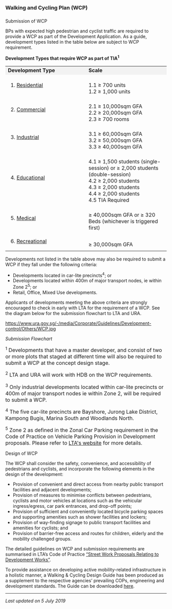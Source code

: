 ### Walking and Cycling Plan (WCP)

### 

<a href="#Submission" class="collapsible collapsed"
data-toggle="collapse"></a>

Submission of WCP

BPs with expected high pedestrian and cyclist traffic are required to
provide a WCP as part of the Development Application. As a guide,
development types listed in the table below are subject to WCP
requirement.

**Development Types that require WCP as part of TIA<sup>1</sup>**

<table>
<colgroup>
<col style="width: 50%" />
<col style="width: 50%" />
</colgroup>
<tbody>
<tr class="odd">
<td style="background-color: #f2f2f2; width: 50%"><strong>Development
Type</strong></td>
<td
style="background-color: #f2f2f2; width: 50%"><strong>Scale</strong></td>
</tr>
<tr class="even">
<td><ol>
<li><span style="text-decoration: underline;">Residential </span></li>
</ol></td>
<td><br />
1.1 ≥ 700 units<br />
1.2 ≥ 1,000 units</td>
</tr>
<tr class="odd">
<td><ol start="2">
<li><span style="text-decoration: underline;">Commercial</span></li>
</ol></td>
<td><br />
2.1 ≥ 10,000sqm GFA<br />
2.2 ≥ 20,000sqm GFA<br />
2.3 ≥ 700 rooms</td>
</tr>
<tr class="even">
<td><ol start="3">
<li><span style="text-decoration: underline;">Industrial</span></li>
</ol></td>
<td><br />
3.1 ≥ 60,000sqm GFA<br />
3.2 ≥ 50,000sqm GFA<br />
3.3 ≥ 40,000sqm GFA</td>
</tr>
<tr class="odd">
<td><ol start="4">
<li><span style="text-decoration: underline;">Educational</span></li>
</ol></td>
<td><br />
4.1 ≥ 1,500 students (single-session) or ≥ 2,000 students
(double-session)<br />
4.2 ≥ 2,000 students<br />
4.3 ≥ 2,000 students<br />
4.4 ≥ 2,000 students<br />
4.5 TIA Required</td>
</tr>
<tr class="even">
<td><ol start="5">
<li><span style="text-decoration: underline;">Medical</span></li>
</ol></td>
<td><br />
≥ 40,000sqm GFA or ≥ 320 Beds (whichever is triggered first)</td>
</tr>
<tr class="odd">
<td><ol start="6">
<li><span style="text-decoration: underline;">Recreational</span></li>
</ol></td>
<td><br />
≥ 30,000sqm GFA</td>
</tr>
</tbody>
</table>

  

Developments not listed in the table above may also be required to
submit a WCP if they fall under the following criteria:

-   Developments located in car-lite precincts<sup>4</sup>; or
-   Developments located within 400m of major transport nodes, ie within
    Zone 2<sup>5</sup>; or
-   Retail, Office, Mixed Use developments.

Applicants of developments meeting the above criteria are strongly
encouraged to check in early with LTA for the requirement of a WCP. See
the diagram below for the submission flowchart to LTA and URA.

<https://www.ura.gov.sg/-/media/Corporate/Guidelines/Development-control/Others/WCP.jpg>

*Submission Flowchart*

<span style="font-size: 16px;"><sup>1</sup> Developments that have a
master developer, and consist of two or more plots that staged at
different time will also be required to submit a WCP at the concept
design stage. </span>

<span style="font-size: 16px;"><sup>2</sup> LTA and URA will work with
HDB on the WCP requirements.</span>

<span style="font-size: 16px;"><sup>3</sup> Only industrial developments
located within car-lite precincts or 400m of major transport nodes ie
within Zone 2, will be required to submit a WCP.</span>

<span style="font-size: 16px;"><sup>4</sup> The five car-lite precincts
are Bayshore, Jurong Lake District, Kampong Bugis, Marina South and
Woodlands North.</span>

<span style="font-size: 16px;"><sup>5</sup> Zone 2 as defined in the
Zonal Car Parking requirement in the Code of Practice on Vehicle Parking
Provision in Development proposals. Please refer to <a
href="https://www.lta.gov.sg/content/ltaweb/en/industry-matters/development-and-building-and-construction-and-utility-works/vehicle-parking.html"
target="_blank">LTA's website</a> for more details.</span>

<a href="#Design" class="collapsible collapsed"
data-toggle="collapse"></a>

Design of WCP

The WCP shall consider the safety, convenience, and accessibility of
pedestrians and cyclists, and incorporate the following elements in the
design of the development:

-   Provision of convenient and direct access from nearby public
    transport facilities and adjacent developments;
-   Provision of measures to minimise conflicts between pedestrians,
    cyclists and motor vehicles at locations such as the vehicular
    ingress/egress, car park entrances, and drop-off points;
-   Provision of sufficient and conveniently located bicycle parking
    spaces and supporting amenities such as shower facilities and
    lockers;
-   Provision of way-finding signage to public transport facilities and
    amenities for cyclists; and
-   Provision of barrier-free access and routes for children, elderly
    and the mobility challenged groups.

The detailed guidelines on WCP and submission requirements are
summarised in LTA’s Code of Practice <a
href="https://www.lta.gov.sg/content/ltaweb/en/industry-matters/development-and-building-and-construction-and-utility-works/street-proposals.html"
target="_blank">“Street Work Proposals Relating to Development
Works”</a>.

To provide assistance on developing active mobility-related
infrastructure in a holistic manner, a Walking & Cycling Design Guide
has been produced as a supplement to the respective agencies’ prevailing
COPs, engineering and development standards. The Guide can be downloaded
<a
href="https://www.lta.gov.sg/content/ltaweb/en/walk-cycle-ride/WCP.html"
target="_blank">here</a>.

------------------------------------------------------------------------

*Last updated on 5 July 2019*
